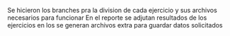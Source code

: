 Se hicieron los branches pra la division de cada ejercicio y sus archivos necesarios para funcionar
En el reporte se adjutan resultados de los ejercicios en los se generan archivos extra para guardar datos solicitados
